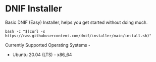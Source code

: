 # DNIF Installer
Basic DNIF (Easy) Installer, helps you get started without doing much.

`bash -c "$(curl -s https://raw.githubusercontent.com/dnif/installer/main/install.sh)"`

Currently Supported Operating Systems -
- Ubuntu 20.04 (LTS) - x86_64
